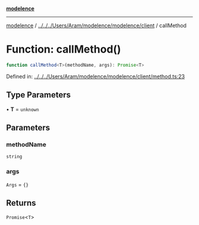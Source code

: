 [**modelence**](../../../../../../Aram/modelence/modelence/README.md)

***

[modelence](../../../../../../Aram/modelence/modelence/README.md) / [../../../Users/Aram/modelence/modelence/client](../README.md) / callMethod

# Function: callMethod()

```ts
function callMethod<T>(methodName, args): Promise<T>
```

Defined in: [../../../Users/Aram/modelence/modelence/client/method.ts:23](https://github.com/modelence/modelence/blob/main/client/method.ts#L23)

## Type Parameters

• **T** = `unknown`

## Parameters

### methodName

`string`

### args

`Args` = `{}`

## Returns

`Promise`\<`T`\>
